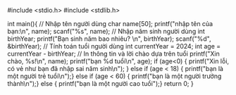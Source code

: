#include <stdio.h>
#include <stdlib.h>

int main(){
//    Nhập tên người dùng
    char name[50];
    printf("nhập tên của bạn:\n", name);
    scanf("%s", name);
//    Nhập năm sinh người dùng
    int birthYear;
    printf("Bạn sinh năm bao nhiêu? \n", birthYear);
    scanf("%d", &birthYear);
//     Tính toán tuổi người dùng
    int currentYear = 2024;
    int age = currentYear - birthYear;
//    In thông tin và lời chào dựa trên tuổi
    printf("Xin chào, %s!\n", name);
    printf("bạn %d tuổi\n", age);
    if (age<0) {
        printf("Xin lỗi, có vẻ như bạn đã nhập sai năm sinh\n");
    }   else if (age < 18) {
            printf("bạn là một người trẻ tuổi\n");}
        else if (age < 60) {
            printf("bạn là một người trưởng thành\n");}
        else {
            printf("bạn là một người cao tuổi");}
    return 0;
    }

